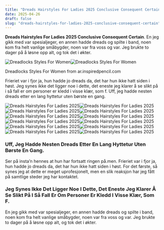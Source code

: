 ```yaml
---
title: "Dreads Hairstyles For Ladies 2025 Conclusive Consequent Certain"
date: 2025-04-26
draft: false
slug: "dreads-hairstyles-for-ladies-2025-conclusive-consequent-certain" 
---
```


**Dreads Hairstyles For Ladies 2025 Conclusive Consequent Certain**. En jeg gikk med var spesialjeger, en annen hadde dreads og spilte i band, noen kom fra helt vanlige småbygder, noen var fra voss og var. Jeg brukte to dager på å løsne opp alt, og tok det i økter.

![Dreadlocks Styles For Women](https://m.media-amazon.com/images/I/81tQr-Cn9BL.jpg)![Dreadlocks Styles For Women](https://m.media-amazon.com/images/I/81tQr-Cn9BL.jpg)

Dreadlocks Styles For Women from ar.inspiredpencil.com

Frieriet var i fjor ja, hun hadde jo dreads da, det har hun ikke hatt siden i høst. Jeg synes ikke det ligger noe i dette, det eneste jeg klarer å se slikt på i så fall er om personer er kledd i visse klær, som f. Uff, jeg hadde nesten dreads etter en lang hyttetur uten børste en gang.

![Dreads Hairstyles For Ladies 2025 ](https://i.pinimg.com/originals/4d/51/e8/4d51e8a0ec850a293900d78c4b4c93b8.jpg " 900+ Best Dreads styles ideas in 2025 dreads styles, locs hairstyles")![Dreads Hairstyles For Ladies 2025 ](https://tailoringinhindi.com/wp-content/uploads/2023/05/Female-Dreadlock-Hairstyles.jpg " 50+ Dreadlocks Hairstyles (2025) TailoringinHindi")![Dreads Hairstyles For Ladies 2025 ](https://i.ytimg.com/vi/CVcAkaS5Ujs/maxresdefault.jpg " How you can style ur dreadlocks 2025 & fresh Dreadlocks hairstyles for")![Dreads Hairstyles For Ladies 2025 ](https://sunika.co.za/wp-content/uploads/2025/02/Beautiful-Loc-style-550x774.jpg " 80+ Dreadlocks Styles For Ladies 2025 Explore Timeless Elegance")![Dreads Hairstyles For Ladies 2025 ](https://www.exploretrending.com/wp-content/uploads/2023/08/50-Hot-Dreadlock-Hairstyles-for-Modern-Women.jpg " 50+ Best Dreadlock Styles ideas For Ladies 2024 Explore Trending")![Dreads Hairstyles For Ladies 2025 ](https://i.ytimg.com/vi/lJ4rjE3MT08/maxresdefault.jpg " 65+ Best Stylish Dreadlocks Hairstyles for Women 2024 Long & Short")![Dreads Hairstyles For Ladies 2025 ](https://i.pinimg.com/originals/ac/4c/d9/ac4cd951ce4a87813b4e69ac06ca8bb3.jpg " 90 Best dreads black women ideas in 2025 dreadlock styles, dreads")![Dreads Hairstyles For Ladies 2025 ](https://i0.wp.com/www.hadviser.com/wp-content/uploads/2022/04/7-dread-style-for-a-woman-CnltiFLo-hr.jpg?resize=1014%2C1338&ssl=1 " 50 Fresh Dreadlock Hairstyles for Stylish Women Hair Adviser")![Dreads Hairstyles For Ladies 2025 ](https://i.ytimg.com/vi/G9mSS3KQX8o/maxresdefault.jpg " Dreadlocks hairstyles for 2025 Short & long locs styles New")![Dreads Hairstyles For Ladies 2025 ](https://i.ytimg.com/vi/bRnsremNXnA/maxresdefault.jpg " Unique & Classy Short Dreadlocks Hairstyles for Black Women")![Dreads Hairstyles For Ladies 2025 ](https://i.pinimg.com/originals/92/78/58/927858c2dda7f0a019b2a0a2eaaf969b.jpg " 50 creative dreadlock hairstyles for women to wear in 2023 hair adviser")![Dreads Hairstyles For Ladies 2025 ](https://m.media-amazon.com/images/I/81tQr-Cn9BL.jpg " Dreadlocks Styles For Women")

### Uff, Jeg Hadde Nesten Dreads Etter En Lang Hyttetur Uten Børste En Gang.

Ser på insta’n hennes at hun har fortsatt ringen på.men. Frieriet var i fjor ja, hun hadde jo dreads da, det har hun ikke hatt siden i høst. For det første, så synes jeg at dette er meget uprofesjonelt, men en slik reaksjon har jeg fått på samtlige steder jeg har kontaktet.

### Jeg Synes Ikke Det Ligger Noe I Dette, Det Eneste Jeg Klarer Å Se Slikt På I Så Fall Er Om Personer Er Kledd I Visse Klær, Som F.

En jeg gikk med var spesialjeger, en annen hadde dreads og spilte i band, noen kom fra helt vanlige småbygder, noen var fra voss og var. Jeg brukte to dager på å løsne opp alt, og tok det i økter.